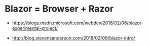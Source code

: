 # Blazor = Browser + Razor


*   https://blogs.msdn.microsoft.com/webdev/2018/02/06/blazor-experimental-project/

*   http://blog.stevensanderson.com/2018/02/06/blazor-intro/
